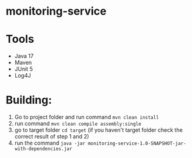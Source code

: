 # monitoring-service

# Tools
 * Java 17
 * Maven
 * JUnit 5
 * Log4J
# Building:
1. Go to project folder and run command `mvn clean install`
2. run command `mvn clean compile assembly:single`
3. go to target folder `cd target` (if you haven't target folder check the correct result of step 1 and 2)
4. run the command `java -jar monitoring-service-1.0-SNAPSHOT-jar-with-dependencies.jar`
